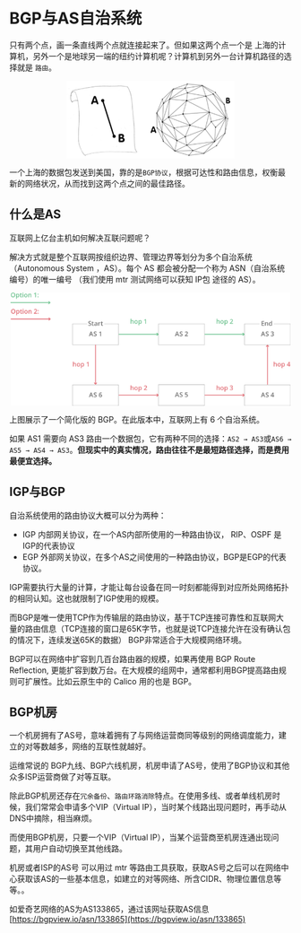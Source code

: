# BGP与AS自治系统

只有两个点，画一条直线两个点就连接起来了。但如果这两个点一个是 上海的计算机，另外一个是地球另一端的纽约计算机呢？计算机到另外一台计算机路径的选择就是 `路由`。

<div  align="center">
	<img src="../assets/bgp.png" width = "300"  align=center />
</div>

一个上海的数据包发送到美国，靠的是`BGP协议`，根据可达性和路由信息，权衡最新的网络状况，从而找到这两个点之间的最佳路径。

## 什么是AS

互联网上亿台主机如何解决互联问题呢？

解决方式就是整个互联网按组织边界、管理边界等划分为多个自治系统（Autonomous System ，AS）。每个 AS 都会被分配一个称为 ASN（自治系统编号）的唯一编号 （我们使用 mtr 测试网络可以获知 IP包 途径的 AS）。

<div  align="center">
	<img src="../assets/bgp-router.png" width = "500"  align=center />
</div>


上图展示了一个简化版的 BGP。在此版本中，互联网上有 6 个自治系统。

如果 AS1 需要向 AS3 路由一个数据包，它有两种不同的选择：`AS2 → AS3`或`AS6 → AS5 → AS4 → AS3`。**但现实中的真实情况，路由往往不是最短路径选择，而是费用最便宜选择。**


## IGP与BGP

自治系统使用的路由协议大概可以分为两种：

- IGP 内部网关协议，在一个AS内部所使用的一种路由协议， RIP、OSPF 是IGP的代表协议
- EGP 外部网关协议，在多个AS之间使用的一种路由协议，BGP是EGP的代表协议。

IGP需要执行大量的计算，才能让每台设备在同一时刻都能得到对应所处网络拓扑的相同认知。这也就限制了IGP使用的规模。

而BGP是唯一使用TCP作为传输层的路由协议，基于TCP连接可靠性和互联网大量的路由信息（TCP连接的窗口是65K字节，也就是说TCP连接允许在没有确认包的情况下，连续发送65K的数据） BGP非常适合于大规模网络环境。

BGP可以在网络中扩容到几百台路由器的规模，如果再使用 BGP Route Reflection, 更能扩容到数万台。在大规模的组网中，通常都利用BGP提高路由规则可扩展性。比如云原生中的 Calico 用的也是 BGP。


## BGP机房

一个机房拥有了AS号，意味着拥有了与网络运营商同等级别的网络调度能力，建立的对等数越多，网络的互联性就越好。

运维常说的 BGP九线、BGP六线机房，机房申请了AS号，使用了BGP协议和其他众多ISP运营商做了对等互联。


除此BGP机房还存在`冗余备份`、`路由环路消除`特点。在使用多线、或者单线机房时候，我们常常会申请多个VIP（Virtual IP），当时某个线路出现问题时，再手动从DNS中摘除，相当麻烦。

而使用BGP机房，只要一个VIP（Virtual IP），当某个运营商至机房连通出现问题，其用户自动切换至其他线路。

机房或者ISP的AS号 可以用过 mtr 等路由工具获取，获取AS号之后可以在网络中心获取该AS的一些基本信息，如建立的对等网络、所含CIDR、物理位置信息等等。。

如爱奇艺网络的AS为AS133865，通过该网址获取AS信息 [https://bgpview.io/asn/133865](https://bgpview.io/asn/133865)


